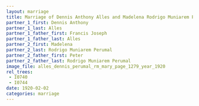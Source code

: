 ```yaml
---
layout: marriage
title: Marriage of Dennis Anthony Alles and Madelena Rodrigo Muniarem Perumal
partner_1_first: Dennis Anthony
partner_1_last: Alles
partner_1_father_first: Francis Joseph
partner_1_father_last: Alles
partner_2_first: Madelena
partner_2_last: Rodrigo Muniarem Perumal
partner_2_father_first: Peter
partner_2_father_last: Rodrigo Muniarem Perumal
image_file: alles_dennis_perumal_rm_mary_page_1279_year_1920
rel_trees:
 - I0740
 - I0744
date: 1920-02-02
categories: marriage
---
```


